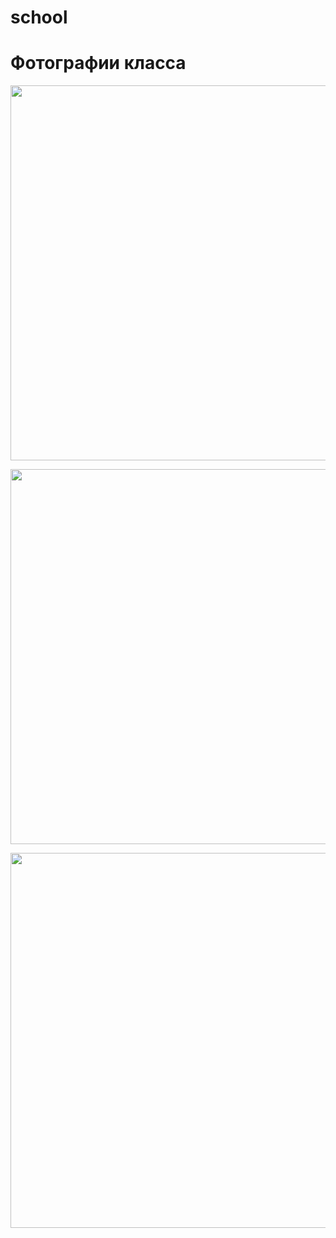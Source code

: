 school
======
<!DOCTYPE html>
<html>
<head>
<link rel="stylesheet" type="text/css" href="style.css">
<title>Фотографии класса</title>
<meta charset="utf-8">
</head>
<body><H1> Фотографии класса </H1>
<p align= right;>
<img src="IghD8TCy8C0.jpg" width= 600px; align= bottom;">
</p>
<p>
<img src="Bz00QQo-OTM.jpg" width= 600px; align= right;">
</p>
<p>
<img src="rLrTu-XtrbE.jpg" width= 600x; align= left;">
</p>
</body>
</html>
